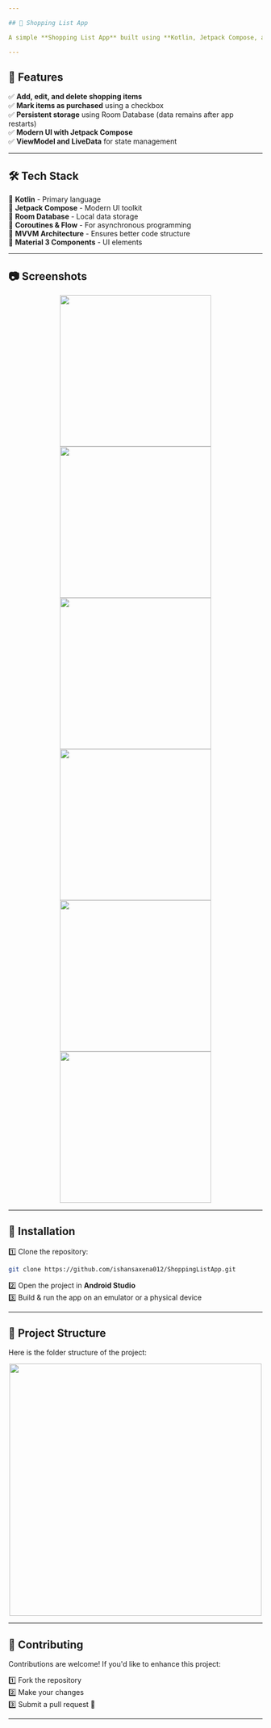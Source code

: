 ```yaml
---

## 🛒 Shopping List App  

A simple **Shopping List App** built using **Kotlin, Jetpack Compose, and Room Database** to help users manage their shopping items efficiently.  

---
```


## 📌 Features  

✅ **Add, edit, and delete shopping items**  
✅ **Mark items as purchased** using a checkbox  
✅ **Persistent storage** using Room Database (data remains after app restarts)  
✅ **Modern UI with Jetpack Compose**  
✅ **ViewModel and LiveData** for state management  

---

## 🛠️ Tech Stack  

🔹 **Kotlin** - Primary language  
🔹 **Jetpack Compose** - Modern UI toolkit  
🔹 **Room Database** - Local data storage  
🔹 **Coroutines & Flow** - For asynchronous programming  
🔹 **MVVM Architecture** - Ensures better code structure  
🔹 **Material 3 Components** - UI elements  

---

## 📷 Screenshots  

<p align="center">
  <img src="https://github.com/user-attachments/assets/5f807ab5-f42a-4a16-b42b-b839d294fcd1" width="300">
  <img src="https://github.com/user-attachments/assets/fa23116c-8b65-4967-8e82-56fe84bb4318" width="300">
  <img src="https://github.com/user-attachments/assets/c15fbde7-44de-4563-a91c-d834bc14342a" width="300">
  <img src="https://github.com/user-attachments/assets/dc9a69dd-30f7-4604-9f76-0597cfddc56c" width="300">
  <img src="https://github.com/user-attachments/assets/9416c00b-de39-4378-812b-486b45289d22" width="300">
  <img src="https://github.com/user-attachments/assets/025320b9-de80-4cae-954d-f682a5ab2f22" width="300">
</p>

---

## 🚀 Installation  

1️⃣ Clone the repository:  
   ```sh
   git clone https://github.com/ishansaxena012/ShoppingListApp.git
   ```
2️⃣ Open the project in **Android Studio**  
3️⃣ Build & run the app on an emulator or a physical device  

---

## 📁 Project Structure  

Here is the folder structure of the project:  

<p align="center">
  <img src="https://github.com/user-attachments/assets/f3795690-6d00-471f-9445-a4e011ed0775" width="500">
</p>

---

## 🤝 Contributing  

Contributions are welcome! If you'd like to enhance this project:  

1️⃣ Fork the repository  
2️⃣ Make your changes  
3️⃣ Submit a pull request 🚀  

---
